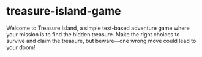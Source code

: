 # treasure-island-game
Welcome to Treasure Island, a simple text-based adventure game where your mission is to find the hidden treasure. Make the right choices to survive and claim the treasure, but beware—one wrong move could lead to your doom!
